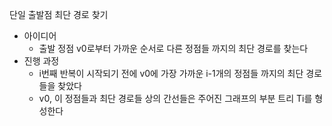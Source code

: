 단일 출발점 최단 경로 찾기

- 아이디어
	- 출발 정점 v0로부터 가까운 순서로 다른 정점들 까지의 최단 경로를 찾는다
- 진행 과정
	- i번째 반복이 시작되기 전에 v0에 가장 가까운 i-1개의 정점들 까지의 최단 경로들을 찾았다
	- v0, 이 정점들과 최단 경로들 상의 간선들은 주어진 그래프의 부분 트리 Ti를 형성한다
